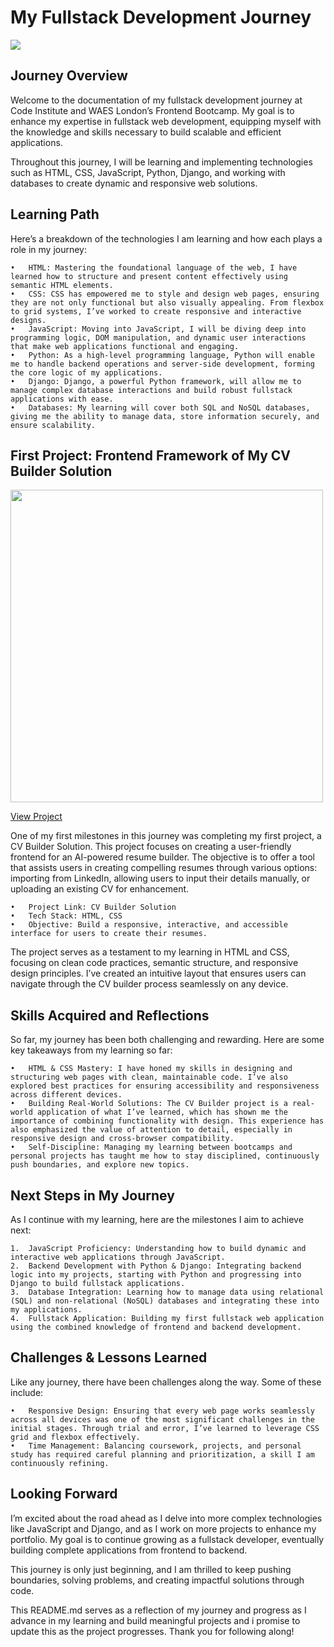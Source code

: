 # My Fullstack Development Journey

<img src="/Project-1-HTML-CSS/md-images/fullstack.jpg">

## Journey Overview

Welcome to the documentation of my fullstack development journey at Code Institute and WAES London’s Frontend Bootcamp. My goal is to enhance my expertise in fullstack web development, equipping myself with the knowledge and skills necessary to build scalable and efficient applications.

Throughout this journey, I will be learning and implementing technologies such as HTML, CSS, JavaScript, Python, Django, and working with databases to create dynamic and responsive web solutions.

## Learning Path

Here’s a breakdown of the technologies I am learning and how each plays a role in my journey:

    •	HTML: Mastering the foundational language of the web, I have learned how to structure and present content effectively using semantic HTML elements.
    •	CSS: CSS has empowered me to style and design web pages, ensuring they are not only functional but also visually appealing. From flexbox to grid systems, I’ve worked to create responsive and interactive designs.
    •	JavaScript: Moving into JavaScript, I will be diving deep into programming logic, DOM manipulation, and dynamic user interactions that make web applications functional and engaging.
    •	Python: As a high-level programming language, Python will enable me to handle backend operations and server-side development, forming the core logic of my applications.
    •	Django: Django, a powerful Python framework, will allow me to manage complex database interactions and build robust fullstack applications with ease.
    •	Databases: My learning will cover both SQL and NoSQL databases, giving me the ability to manage data, store information securely, and ensure scalability.

## First Project: Frontend Framework of My CV Builder Solution

<img src="/Project-1-HTML-CSS/md-images/md-5.jpg" width="500px">

[View Project](https://mikeadex.github.io/full-stack-projects/Project-1-HTML-CSS/index.html)

One of my first milestones in this journey was completing my first project, a CV Builder Solution. This project focuses on creating a user-friendly frontend for an AI-powered resume builder. The objective is to offer a tool that assists users in creating compelling resumes through various options: importing from LinkedIn, allowing users to input their details manually, or uploading an existing CV for enhancement.

    •	Project Link: CV Builder Solution
    •	Tech Stack: HTML, CSS
    •	Objective: Build a responsive, interactive, and accessible interface for users to create their resumes.

The project serves as a testament to my learning in HTML and CSS, focusing on clean code practices, semantic structure, and responsive design principles. I’ve created an intuitive layout that ensures users can navigate through the CV builder process seamlessly on any device.

## Skills Acquired and Reflections

So far, my journey has been both challenging and rewarding. Here are some key takeaways from my learning so far:

    •	HTML & CSS Mastery: I have honed my skills in designing and structuring web pages with clean, maintainable code. I’ve also explored best practices for ensuring accessibility and responsiveness across different devices.
    •	Building Real-World Solutions: The CV Builder project is a real-world application of what I’ve learned, which has shown me the importance of combining functionality with design. This experience has also emphasized the value of attention to detail, especially in responsive design and cross-browser compatibility.
    •	Self-Discipline: Managing my learning between bootcamps and personal projects has taught me how to stay disciplined, continuously push boundaries, and explore new topics.

## Next Steps in My Journey

As I continue with my learning, here are the milestones I aim to achieve next:

    1.	JavaScript Proficiency: Understanding how to build dynamic and interactive web applications through JavaScript.
    2.	Backend Development with Python & Django: Integrating backend logic into my projects, starting with Python and progressing into Django to build fullstack applications.
    3.	Database Integration: Learning how to manage data using relational (SQL) and non-relational (NoSQL) databases and integrating these into my applications.
    4.	Fullstack Application: Building my first fullstack web application using the combined knowledge of frontend and backend development.

## Challenges & Lessons Learned

Like any journey, there have been challenges along the way. Some of these include:

    •	Responsive Design: Ensuring that every web page works seamlessly across all devices was one of the most significant challenges in the initial stages. Through trial and error, I’ve learned to leverage CSS grid and flexbox effectively.
    •	Time Management: Balancing coursework, projects, and personal study has required careful planning and prioritization, a skill I am continuously refining.

## Looking Forward

I’m excited about the road ahead as I delve into more complex technologies like JavaScript and Django, and as I work on more projects to enhance my portfolio. My goal is to continue growing as a fullstack developer, eventually building complete applications from frontend to backend.

This journey is only just beginning, and I am thrilled to keep pushing boundaries, solving problems, and creating impactful solutions through code.

This README.md serves as a reflection of my journey and progress as I advance in my learning and build meaningful projects and i promise to update this as the project progresses. Thank you for following along!
